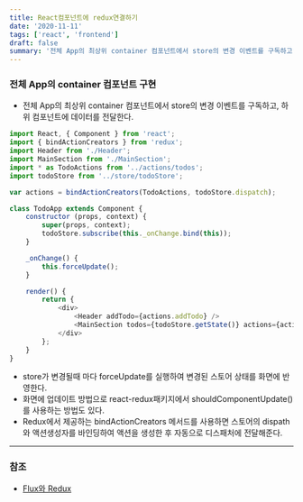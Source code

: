 ```yaml
---
title: React컴포넌트에 redux연결하기
date: '2020-11-11'
tags: ['react', 'frontend']
draft: false
summary: '전체 App의 최상위 container 컴포넌트에서 store의 변경 이벤트를 구독하고, 하위 컴포넌트에 데이터를 전달한다.'
---
```


### 전체 App의 container 컴포넌트 구현

- 전체 App의 최상위 container 컴포넌트에서 store의 변경 이벤트를 구독하고, 하위 컴포넌트에 데이터를 전달한다.

```js
import React, { Component } from 'react';
import { bindActionCreators } from 'redux';
import Header from './Header';
import MainSection from './MainSection';
import * as TodoActions from '../actions/todos';
import todoStore from '../store/todoStore';

var actions = bindActionCreators(TodoActions, todoStore.dispatch);

class TodoApp extends Component {
    constructor (props, context) {
        super(props, context);
        todoStore.subscribe(this._onChange.bind(this));
    }

    _onChange() {
        this.forceUpdate();
    }

    render() {
        return {
            <div>
                <Header addTodo={actions.addTodo} />
                <MainSection todos={todoStore.getState()} actions={actions} />
            </div>
        };
    }
}
```

- store가 변경될때 마다 forceUpdate를 실행하여 변경된 스토어 상태를 화면에 반영한다.
- 화면에 업데이트 방법으로 react-redux패키지에서 shouldComponentUpdate()를 사용하는 방법도 있다.
- Redux에서 제공하는 bindActionCreators 메서드를 사용하면 스토어의 dispath와 액션생성자를 바인딩하여 액션을 생성한 후 자동으로 디스패처에 전달해준다.

---

### 참조

- [Flux와 Redux](https://taegon.kim/archives/5288)
